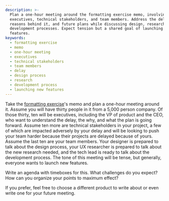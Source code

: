 ```yaml
---
description: >-
  Plan a one-hour meeting around the formatting exercise memo, involving
  executives, technical stakeholders, and team members. Address the delay,
  reasons behind it, and future plans while discussing design, research, and
  development processes. Expect tension but a shared goal of launching new
  features.
keywords:
  - formatting exercise
  - memo
  - one-hour meeting
  - executives
  - technical stakeholders
  - team members
  - delay
  - design process
  - research
  - development process
  - launching new features
---
```


Take the [formatting exercise](/lessons/technical-writing/formatting-exercise)'s memo and plan a one-hour meeting around it. Assume you will have thirty people in it from a 5,000 person company. Of those thirty, ten will be executives, including the VP of product and the CEO, who want to understand the delay, the why, and what the plan is going forward. Assume ten more are technical stakeholders in your project, a few of which are impacted adversely by your delay and will be looking to push your team harder because their projects are delayed because of yours. Assume the last ten are your team members. Your designer is prepared to talk about the design process, your UX researcher is prepared to talk about the new research needed, and the tech lead is ready to talk about the development process. The tone of this meeting will be tense, but generally, everyone wants to launch new features.

Write an agenda with timeboxes for this. What challenges do you expect? How can you organize your points to maximum effect?

If you prefer, feel free to choose a different product to write about or even write one for your future meeting.
